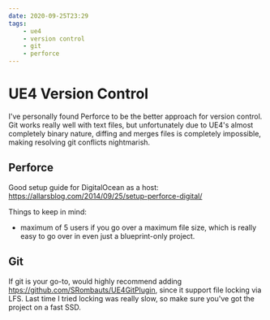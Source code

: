 ```yaml
---
date: 2020-09-25T23:29
tags:
    - ue4
    - version control
    - git
    - perforce
---
```


# UE4 Version Control

I've personally found Perforce to be the better approach for version control. Git works really well with text files, but unfortunately due to UE4's almost completely binary nature, diffing and merges files is completely impossible, making resolving git conflicts nightmarish.

## Perforce

Good setup guide for DigitalOcean as a host:
<https://allarsblog.com/2014/09/25/setup-perforce-digital/>

Things to keep in mind:
- maximum of 5 users if you go over a maximum file size, which is really easy to go over in even just a blueprint-only project.

## Git

If git is your go-to, would highly recommend adding <htps://github.com/SRombauts/UE4GitPlugin>, since it support file locking via LFS.
Last time I tried locking was really slow, so make sure you've got the project on a fast SSD.